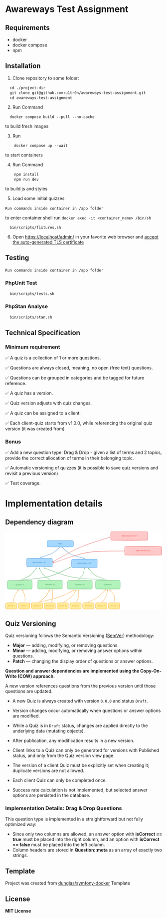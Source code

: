 # Awareways Test Assignment #

## Requirements ##

 - docker
 - docker compose
 - npm

## Installation ##

1. Clone repository to some folder:
```shell
  cd ./project-dir
  git clone git@github.com:u1tr0n/awareways-test-assignment.git
  cd awareways-test-assignment
```

2. Run Command
```shell
  docker compose build --pull --no-cache
```
to build fresh images

3. Run
```shell
    docker compose up --wait
```
to start containers

4. Run Command
```shell
    npm install
    npm run dev
```
to build js and styles

5. Load some initial quizzes

`Run commands inside container in /app folder`

to enter container shell run
`docker exec -it <container_name> /bin/sh`
```shell
  bin/scripts/fixtures.sh
```

6. Open [https://localhost/admin/](https://localhost/admin/) in your favorite web browser and [accept the auto-generated TLS certificate](https://stackoverflow.com/a/15076602/1352334)

## Testing ##
`Run commands inside container in /app folder`
### PhpUnit Test ###
```shell
  bin/scripts/tests.sh
```

### PhpStan Analyse ###
```shell
  bin/scripts/stan.sh
```

## Technical Specification ##

### Minimum requirement ###
✅ A quiz is a collection of 1 or more questions.

✅ Questions are always closed, meaning, no open (free text) questions.

✅ Questions can be grouped in categories and be tagged for future reference.

✅ A quiz has a version.

✅ Quiz version adjusts with quiz changes.

✅ A quiz can be assigned to a client.

✅ Each client-quiz starts from v1.0.0, while referencing the original quiz version (it was
  created from)

### Bonus ###
✅ Add a new question type:
    Drag & Drop - given a list of terms and 2 topics, provide the correct allocation of terms in
    their belonging topic.

✅ Automatic versioning of quizzes (it is possible to save quiz versions and revisit a
  previous version)

✅ Test coverage.

# Implementation details #

## Dependency diagram ##

![drawing](assets/svg/diagram-1.svg)

## Quiz Versioning ##

Quiz versioning follows the Semantic Versioning ([SemVer](https://semver.org)) methodology:
- **Major** — adding, modifying, or removing questions.
- **Minor** — adding, modifying, or removing answer options within questions.
- **Patch** — changing the display order of questions or answer options.

**Question and answer dependencies are implemented using the Copy-On-Write (COW) approach.**

A new version references questions from the previous version until those questions are updated.

- A new Quiz is always created with version `0.0.0` and status `Draft`.

- Version changes occur automatically when questions or answer options are modified.

- While a Quiz is in `Draft` status, changes are applied directly to the underlying data (mutating objects).

- After publication, any modification results in a new version.

- Client links to a Quiz can only be generated for versions with Published status, and only from the Quiz version view page.

- The version of a client Quiz must be explicitly set when creating it; duplicate versions are not allowed.

- Each client Quiz can only be completed once.

- Success rate calculation is not implemented, but selected answer options are persisted in the database.

### Implementation Details: Drag & Drop Questions ###

This question type is implemented in a straightforward but not fully optimized way:
- Since only two columns are allowed, an answer option with **isCorrect == true** must be placed into the right column, and an option with **isCorrect == false** must be placed into the left column.
- Column headers are stored in **Question::meta** as an array of exactly two strings.

## Template

Project was created from [dunglas/symfony-docker](https://github.com/dunglas/symfony-docker) Template

## License

**MIT License**
